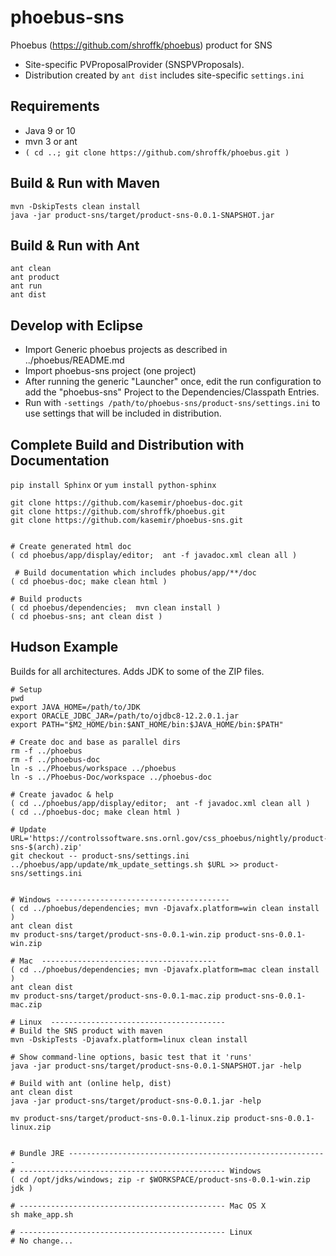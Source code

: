 # phoebus-sns

Phoebus (https://github.com/shroffk/phoebus) product for SNS

 * Site-specific PVProposalProvider (SNSPVProposals).
 * Distribution created by `ant dist` includes site-specific `settings.ini`

## Requirements
 * Java 9 or 10
 * mvn 3 or ant
 * `( cd ..; git clone https://github.com/shroffk/phoebus.git )`

## Build & Run with Maven
```
mvn -DskipTests clean install
java -jar product-sns/target/product-sns-0.0.1-SNAPSHOT.jar 
```

## Build & Run with Ant
```
ant clean
ant product
ant run
ant dist
```

## Develop with Eclipse
 * Import Generic phoebus projects as described in ../phoebus/README.md
 * Import phoebus-sns project (one project)
 * After running the generic "Launcher" once, edit the run configuration
   to add the "phoebus-sns" Project to the Dependencies/Classpath Entries.
 * Run with `-settings /path/to/phoebus-sns/product-sns/settings.ini` to use
   settings that will be included in distribution.
 

## Complete Build and Distribution with Documentation
`pip install Sphinx` or `yum install python-sphinx`


```
git clone https://github.com/kasemir/phoebus-doc.git
git clone https://github.com/shroffk/phoebus.git
git clone https://github.com/kasemir/phoebus-sns.git


# Create generated html doc
( cd phoebus/app/display/editor;  ant -f javadoc.xml clean all )
 
 # Build documentation which includes phobus/app/**/doc
( cd phoebus-doc; make clean html )

# Build products
( cd phoebus/dependencies;  mvn clean install )
( cd phoebus-sns; ant clean dist )

```

## Hudson Example
Builds for all architectures. Adds JDK to some of the ZIP files.

```
# Setup
pwd
export JAVA_HOME=/path/to/JDK
export ORACLE_JDBC_JAR=/path/to/ojdbc8-12.2.0.1.jar
export PATH="$M2_HOME/bin:$ANT_HOME/bin:$JAVA_HOME/bin:$PATH"

# Create doc and base as parallel dirs
rm -f ../phoebus
rm -f ../phoebus-doc
ln -s ../Phoebus/workspace ../phoebus
ln -s ../Phoebus-Doc/workspace ../phoebus-doc

# Create javadoc & help
( cd ../phoebus/app/display/editor;  ant -f javadoc.xml clean all )
( cd ../phoebus-doc; make clean html )

# Update
URL='https://controlssoftware.sns.ornl.gov/css_phoebus/nightly/product-sns-$(arch).zip'
git checkout -- product-sns/settings.ini
../phoebus/app/update/mk_update_settings.sh $URL >> product-sns/settings.ini 


# Windows ---------------------------------------
( cd ../phoebus/dependencies; mvn -Djavafx.platform=win clean install )
ant clean dist
mv product-sns/target/product-sns-0.0.1-win.zip product-sns-0.0.1-win.zip

# Mac  ---------------------------------------
( cd ../phoebus/dependencies; mvn -Djavafx.platform=mac clean install )
ant clean dist
mv product-sns/target/product-sns-0.0.1-mac.zip product-sns-0.0.1-mac.zip

# Linux  ---------------------------------------
# Build the SNS product with maven
mvn -DskipTests -Djavafx.platform=linux clean install

# Show command-line options, basic test that it 'runs'
java -jar product-sns/target/product-sns-0.0.1-SNAPSHOT.jar -help

# Build with ant (online help, dist)
ant clean dist
java -jar product-sns/target/product-sns-0.0.1.jar -help

mv product-sns/target/product-sns-0.0.1-linux.zip product-sns-0.0.1-linux.zip


# Bundle JRE ----------------------------------------------------------
# ---------------------------------------------- Windows
( cd /opt/jdks/windows; zip -r $WORKSPACE/product-sns-0.0.1-win.zip jdk )

# ---------------------------------------------- Mac OS X
sh make_app.sh

# ---------------------------------------------- Linux
# No change...

```


 
